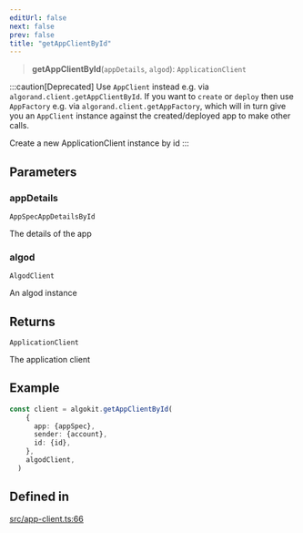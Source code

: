 ```yaml
---
editUrl: false
next: false
prev: false
title: "getAppClientById"
---
```


> **getAppClientById**(`appDetails`, `algod`): `ApplicationClient`

:::caution[Deprecated]
Use `AppClient` instead e.g. via `algorand.client.getAppClientById`.
If you want to `create` or `deploy` then use `AppFactory` e.g. via `algorand.client.getAppFactory`,
which will in turn give you an `AppClient` instance against the created/deployed app to make other calls.

Create a new ApplicationClient instance by id
:::

## Parameters

### appDetails

`AppSpecAppDetailsById`

The details of the app

### algod

`AlgodClient`

An algod instance

## Returns

`ApplicationClient`

The application client

## Example

```ts
const client = algokit.getAppClientById(
    {
      app: {appSpec},
      sender: {account},
      id: {id},
    },
    algodClient,
  )
```

## Defined in

[src/app-client.ts:66](https://github.com/algorandfoundation/algokit-utils-ts/blob/87156fe9637eca52c0bc9e840c5804088cb40974/src/app-client.ts#L66)
